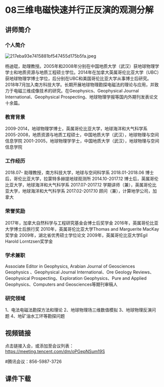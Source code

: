 # 08三维电磁快速并行正反演的观测分解
## 讲师简介
### 个人简介

<img src="https://s1.imagehub.cc/images/2023/08/25/217eba93e7415881bf547455d175b5fa.jpeg" alt="217eba93e7415881bf547455d175b5fa.jpeg" border="0" />

杨迪琨，助理教授。2005年和2008年分别在中国地质大学（武汉）获地球物理学学士和地质资源与地质工程硕士学位。2014年在加拿大英属哥伦比亚大学（UBC）获地球物理学博士学位，后分别在UBC和美国哥伦比亚大学从事博士后研究。2018年7月加入南方科技大学。长期开展地球物理勘探电磁法的理论与应用，并致力于电磁三维成像技术的研究。在Geophysics、Geophysical Journal International、Geophysical Prospecting、地球物理学报等国内外期刊发表论文十余篇。

### 教育背景
2009-2014，地球物理学博士，英属哥伦比亚大学，地球海洋和大气科学系
2005-2008，地质资源与地质工程硕士，中国地质大学（武汉），地球物理与空间信息学院
2001-2005，地球物理学学士，中国地质大学（武汉），地球物理与空间信息学院

### 工作经历
2018.07-  助理教授，南方科技大学，地球与空间科学系
2018.01-2018.06  博士后，哥伦比亚大学，拉蒙特多赫提地球观测所
2014.10-2017.12  博士后，英属哥伦比亚大学，地球海洋和大气科学系
2017.07-2017.12  学期讲师（兼），英属哥伦比亚大学，地球海洋和大气科学系
2017.02-2017.10  顾问（兼），计算地学公司，加拿大

### 荣誉奖励
2017年，加拿大自然科学与工程研究基金会博士后奖学金
2016年，英属哥伦比亚大学博士后旅行奖
2010年，英属哥伦比亚大学Thomas and Marguerite MacKay奖学金
2009年，湖北省优秀硕士学位论文
2009年，英属哥伦比亚大学Egil Harold Lorntzsen奖学金

### 学术兼职
Associate Editor in Geophysics, Arabian Journal of Geosciences
Geophysics 、Geophysical Journal International、Ore Geology Reviews、Geophysical Prospecting、Exploration Geophysics、Pure and Applied Geophysics、Computers and Geosciences等期刊审稿人

### 研究领域
1、电法电磁法勘探方法和理论
2、地球物理场三维数值模拟
3、地球物理反演问题
4、地矿油水工环等勘探问题
 




## 视频链接
点击链接入会，或添加至会议列表：
https://meeting.tencent.com/dm/oPGepNSum19S

#腾讯会议：856-5987-3726

## 课件下载
